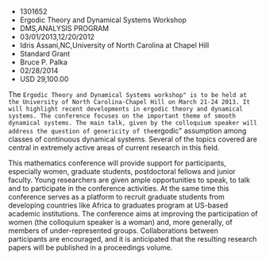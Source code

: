 
* 1301652
* Ergodic Theory and Dynamical Systems Workshop
* DMS,ANALYSIS PROGRAM
* 03/01/2013,12/20/2012
* Idris Assani,NC,University of North Carolina at Chapel Hill
* Standard Grant
* Bruce P. Palka
* 02/28/2014
* USD 29,100.00

The ``Ergodic Theory and Dynamical Systems workshop" is to be held at the
University of North Carolina-Chapel Hill on March 21-24 2013. It will highlight
recent developments in ergodic theory and dynamical systems. The conference
focuses on the important theme of smooth dynamical systems. The main talk, given
by the colloquium speaker will address the question of genericity of
the``ergodic" assumption among classes of continuous dynamical systems. Several
of the topics covered are central in extremely active areas of current research
in this field.

This mathematics conference will provide support for participants, especially
women, graduate students, postdoctoral fellows and junior faculty. Young
researchers are given ample opportunities to speak, to talk and to participate
in the conference activities. At the same time this conference serves as a
platform to recruit graduate students from developing countries like Africa to
graduates program at US-based academic institutions. The conference aims at
improving the participation of women (the colloquium speaker is a woman) and,
more generally, of members of under-represented groups. Collaborations between
participants are encouraged, and it is anticipated that the resulting research
papers will be published in a proceedings volume.
